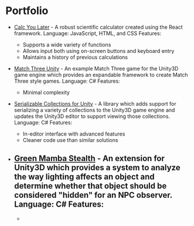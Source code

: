 # Portfolio

- [Calc You Later](https://dameonl.github.io/CalcYouLater/calcyoulater.html) - A robust scientific calculator created using the React framework.
    Language: JavaScript, HTML, and CSS
    Features:
    - Supports a wide variety of functions
    - Allows input both using on-screen buttons and keyboard entry
    - Maintains a history of previous calculations
   
- [Match Three Unity](https://github.com/DameonL/MatchThreeUnity) - An example Match Three game for the Unity3D game engine which provides an expandable framework to create Match Three style games.
    Language: C#
    Features:
    - Minimal complexity

- [Serializable Collections for Unity](https://github.com/DameonL/Serializable-Collections-For-Unity) - A library which adds support for serializing a variety of collections to the Unity3D game engine and updates the Unity3D editor to support viewing those collections.
    Language: C#
    Features:
    - In-editor interface with advanced features
    - Cleaner code use than similar solutions

- [Green Mamba Stealth](https://github.com/DameonL/GreenMambaStealth) - An extension for Unity3D which provides a system to analyze the way lighting affects an object and determine whether that object should be considered "hidden" for an NPC observer.
    Language: C#
    Features:
    - 
    - 

